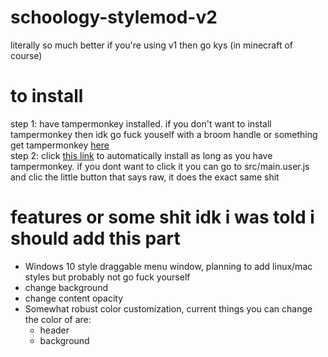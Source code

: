 # schoology-stylemod-v2
literally so much better if you're using v1 then go kys (in minecraft of course)

# to install
step 1: have tampermonkey installed. if you don't want to install tampermonkey then idk go fuck youself with a broom handle or something <br>
get tampermonkey [here](https://www.tampermonkey.net/) <br>
step 2: click [this link](https://github.com/bean-frog/schoology-stylemod-v2/raw/main/src/main.user.js) to automatically install as long as you have tampermonkey. if you dont want to click it you can go to src/main.user.js and clic the little button that says raw, it does the exact same shit

# features or some shit idk i was told i should add this part
  - Windows 10 style draggable menu window, planning to add linux/mac styles but probably not go fuck yourself <br>
  - change background
  - change content opacity
  - Somewhat robust color customization, current things you can change the color of are:
    - header
    - background
  

